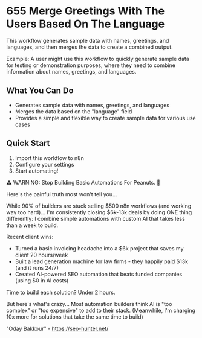 # 655 Merge Greetings With The Users Based On The Language

This workflow generates sample data with names, greetings, and languages, and then merges the data to create a combined output.

Example: A user might use this workflow to quickly generate sample data for testing or demonstration purposes, where they need to combine information about names, greetings, and languages.

## What You Can Do
- Generates sample data with names, greetings, and languages
- Merges the data based on the "language" field
- Provides a simple and flexible way to create sample data for various use cases

## Quick Start
1. Import this workflow to n8n
2. Configure your settings
3. Start automating!

⚠️ WARNING: Stop Building Basic Automations For Peanuts. 🚫

Here's the painful truth most won't tell you...

While 90% of builders are stuck selling $500 n8n workflows (and working way too hard)...
I'm consistently closing $6k-13k deals by doing ONE thing differently:
I combine simple automations with custom AI that takes less than a week to build.

Recent client wins:
* Turned a basic invoicing headache into a $6k project that saves my client 20 hours/week
* Built a lead generation machine for law firms - they happily paid $13k (and it runs 24/7)
* Created AI-powered SEO automation that beats funded companies (using $0 in AI costs)

Time to build each solution? Under 2 hours.

But here's what's crazy...
Most automation builders think AI is "too complex" or "too expensive" to add to their stack.
(Meanwhile, I'm charging 10x more for solutions that take the same time to build)

"Oday Bakkour" - https://seo-hunter.net/
